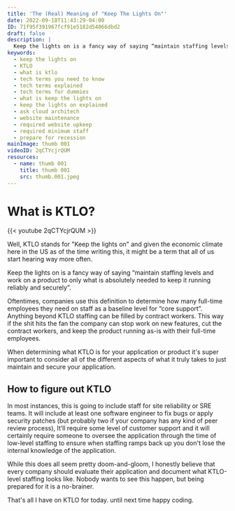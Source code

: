 ```yaml
---
title: 'The (Real) Meaning of "Keep The Lights On"'
date: 2022-09-18T11:43:29-04:00
ID: 71f95f391967fcf91e5182d54066dbd2
draft: false
description: |
  Keep the lights on is a fancy way of saying “maintain staffing levels and work on a product to only what is absolutely needed to keep it running reliably and securely”. When determining what KTLO is for your application or product it's super important to consider all of the different aspects of what it truly takes to just maintain and secure your application.
keywords:
  - keep the lights on
  - KTLO
  - what is ktlo
  - tech terms you need to know
  - tech terms explained
  - tech terms for dummies
  - what is keep the lights on
  - keep the lights on explained
  - ask cloud architech
  - website maintenance
  - required website upkeep
  - required minimum staff
  - prepare for recession
mainImage: thumb 001
videoID: 2qCTYcjrQUM
resources:
  - name: thumb 001
    title: thumb 001
    src: thumb.001.jpeg
---
```


# What is KTLO?

{{< youtube 2qCTYcjrQUM >}}

Well, KTLO stands for "Keep the lights on" and given the economic climate here in the US as of the time writing this, it might be a term that all of us start hearing way more often.

Keep the lights on is a fancy way of saying “maintain staffing levels and work on a product to only what is absolutely needed to keep it running reliably and securely”.

Oftentimes, companies use this definition to determine how many full-time employees they need on staff as a baseline level for “core support”. Anything beyond KTLO staffing can be filled by contract workers. This way if the shit hits the fan the company can stop work on new features, cut the contract workers, and keep the product running as-is with their full-time employees.

When determining what KTLO is for your application or product it's super important to consider all of the different aspects of what it truly takes to just maintain and secure your application.

## How to figure out KTLO

In most instances, this is going to include staff for site reliability or SRE teams. It will include at least one software engineer to fix bugs or apply security patches (but probably two if your company has any kind of peer review process), It’ll require some level of customer support and it will certainly require someone to oversee the application through the time of low-level staffing to ensure when staffing ramps back up you don't lose the internal knowledge of the application.

While this does all seem pretty doom-and-gloom, I honestly believe that every company should evaluate their application and document what KTLO-level staffing looks like. Nobody wants to see this happen, but being prepared for it is a no-brainer.

That's all I have on KTLO for today. until next time happy coding.

